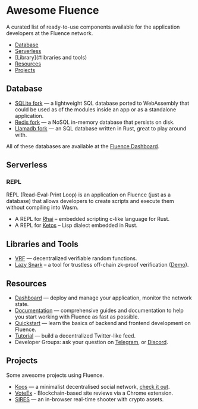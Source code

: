 # Awesome Fluence
A curated list of ready-to-use components available for the application developers at the Fluence network.
- [Database](#database)
- [Serverless](#serverless)
- [Library](#libraries and tools)
- [Resources](#resources)
- [Projects](#projects)

## Database
* [SQLite fork](https://github.com/fluencelabs/sqlite) — a lightweight SQL database ported to WebAssembly that could be used as of the modules inside an app or as a standalone application.
* [Redis fork](https://github.com/fluencelabs/redis) — a NoSQL in-memory database that persists on disk.
* [Llamadb fork](https://github.com/fluencelabs/llamadb) — an SQL database written in Rust, great to play around with.

All of these databases are available at the [Fluence Dashboard](http://dash.fluence.network/deploy).

## Serverless
### REPL
REPL (Read-Eval-Print Loop) is an application on Fluence (just as a database) that allows developers to create scripts and execute them without compiling into Wasm.
* A REPL for [Rhai](https://github.com/viraja1/rhai_functions_fluence) – embedded scripting c-like language for Rust.
* A REPL for [Ketos](https://github.com/bakaoh/ketos-dapp) – Lisp dialect embedded in Rust.

## Libraries and Tools
* [VRF](https://github.com/mixbytes/fluence-VRF) — decentralized verifiable random functions.
* [Lazy Snark](https://github.com/smartkek/lazy-snark) – a tool for trustless off-chain zk-proof verification ([Demo](http://arweave.net/M_wn5UbWKE28zIts1vYu52p1OXAgcXhRyVKsbiBHkic)).

## Resources
* [Dashboard](http://dash.fluence.network/) — deploy and manage your application, monitor the network state.
* [Documentation](https://fluence.dev/) — comprehensive guides and documentation to help you start working with Fluence as fast as possible.
* [Quickstart](https://fluence.dev/docs/quickstart) — learn the basics of backend and frontend development on Fluence.
* [Tutorial](https://fluence.dev/docs/quickstart) — build a decentralized Twitter-like feed. 
* Developer Groups: ask your question on [Telegram](https://t.me/web3hack), or [Discord](http://fluence.chat/).

## Projects
Some awesome projects using Fluence.

* [Koos](https://gitlab.com/koos-project/koos) — a minimalist decentralised social network, [check it out](http://koos.network/).
* [VoteEx](https://github.com/baitun/VoteEX) - Blockchain-based site reviews via a Chrome extension.
* [SIRES](https://github.com/h8art/dwh-game) — an in-browser real-time shooter with crypto assets.
